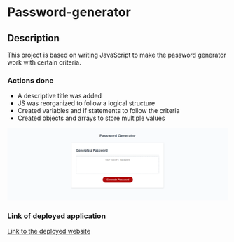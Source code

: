 # Password-generator

## Description

This project is based on writing JavaScript to make the password generator work with certain criteria.

### Actions done
* A descriptive title was added
* JS was reorganized to follow a logical structure
* Created variables and if statements to follow the criteria
* Created objects and arrays to store multiple values

![screenshot of index.html](./Assets/images/Cattura.PNG)

### Link of deployed application
[Link to the deployed website](https://purplelume.github.io/Password-generator/)